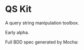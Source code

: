 

# QS Kit

A query string manipulation toolbox.

Early alpha.



Full BDD spec generated by Mocha:


